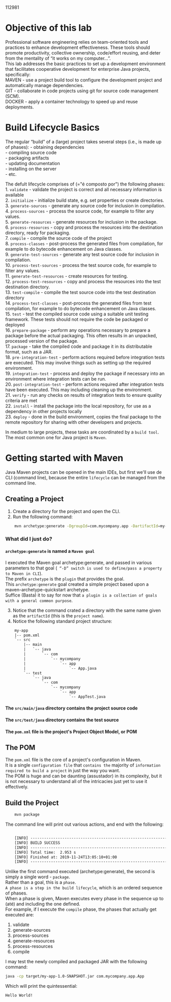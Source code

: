 112981

# Objective of this lab

Professional software engineering relies on team-oriented tools and practices to enhance development 
effectiveness. These tools should promote productivity, collective ownership, code/effort reusing, and 
deter from the mentality of “it works on my computer…”.  
This lab addresses the basic practices to set up a development environment that facilitates cooperative 
development for enterprise Java projects, specifically:  
    MAVEN - use a project build tool to configure the development project and automatically manage dependencies.  
    GIT - collaborate in code projects using git for source code management (SCM).  
    DOCKER - apply a container technology to speed up and reuse deployments.  



# Build Lifecycle Basics

The regular “build” of a (large) project takes several steps (i.e., is made up of phases):
    - obtaining dependencies  
    - compiling source code  
    - packaging artifacts  
    - updating documentation  
    - installing on the server  
    - etc.  

The defult lifecycle comprises of (="é composto por") the following phases:  
    1. `validate` - validate the project is correct and all necessary information is available  
    2. `initialize` - initialize build state, e.g. set properties or create directories.  
    3. `generate-sources` - generate any source code for inclusion in compilation.  
    4. `process-sources` - process the source code, for example to filter any values.  
    5. `generate-resources` - generate resources for inclusion in the package.  
    6. `process-resources` - copy and process the resources into the destination directory, ready for packaging.  
    7. `compile` - compile the source code of the project  
    8. `process-classes` - post-process the generated files from compilation, for example to do bytecode enhancement on Java classes.  
    9. `generate-test-sources` - generate any test source code for inclusion in compilation.  
    10. `process-test-sources` - process the test source code, for example to filter any values.  
    11. `generate-test-resources` - create resources for testing.  
    12. `process-test-resources` - copy and process the resources into the test destination directory.  
    13. `test-compile` - compile the test source code into the test destination directory  
    14. `process-test-classes` - post-process the generated files from test compilation, for example to do bytecode enhancement on Java classes.  
    15. `test` - test the compiled source code using a suitable unit testing framework. These tests should not require the code be packaged or deployed  
    16. `prepare-package` - perform any operations necessary to prepare a package before the actual packaging. This often results in an unpacked, processed version of the package.  
    17. `package` - take the compiled code and package it in its distributable format, such as a JAR.   
    18. `pre-integration-test` - perform actions required before integration tests are executed. This may involve things such as setting up the required environment.  
    19. `integration-test` - process and deploy the package if necessary into an environment where integration tests can be run.  
    20. `post-integration-test` - perform actions required after integration tests have been executed. This may including cleaning up the environment.  
    21. `verify` - run any checks on results of integration tests to ensure quality criteria are met  
    22. `install` - install the package into the local repository, for use as a dependency in other projects locally  
    23. `deploy` - done in the build environment, copies the final package to the remote repository for sharing with other developers and projects.  

In medium to large projects, these tasks are coordinated by a `build tool`. The most common one for Java project is `Maven`.



# Getting started with Maven

Java Maven projects can be opened in the main IDEs, but first we'll use de CLI (command line), because the entire `lifecycle`
can be managed from the command line.


## Creating a Project

1. Create a directory for the project and open the CLI.
2. Run the following command:   

```bash
    mvn archetype:generate -DgroupId=com.mycompany.app -DartifactId=my-app -DarchetypeArtifactId=maven-archetype-quickstart -DarchetypeVersion=1.5 -DinteractiveMode=false
```

### What did I just do?

#### `archetype:generate` is named a `Maven goal`
I executed the Maven goal archetype:generate, and passed in various parameters to that goal (` “-D” switch is used to define/pass a property to Maven in CLI`).  
The prefix `archetype` is the `plugin` that provides the goal.  
This `archetype:generate` goal created a simple project based upon a maven-archetype-quickstart archetype.  
Suffice (Basta) it to say for now that `a plugin is a collection of goals with a general common purpose`.  


3. Notice that the command crated a directory with the same name given as the `artifactId` (this is the `project name`).
4. Notice the following standard project structure:

``` txt
    my-app
    |-- pom.xml
    `-- src
        |-- main
        |   `-- java
        |       `-- com
        |           `-- mycompany
        |               `-- app
        |                   `-- App.java
        `-- test
            `-- java
                `-- com
                    `-- mycompany
                        `-- app
                            `-- AppTest.java
```

#### The `src/main/java` directory contains the project source code  
#### The `src/test/java` directory contains the test source  
#### The `pom.xml` file is the project's Project Object Model, or POM 


## The POM

The `pom.xml` file is the core of a project's configuration in Maven.  
It is a single `configuration file` that `contains the` majority of `information required to build a project` in just the way you want.  
The POM is huge and can be daunting (assustador) in its complexity, but it is not necessary to understand all of the intricacies just yet to use it effectively. 


## Build the Project

```bash
    mvn package
```

The command line will print out various actions, and end with the following:

```txt

    [INFO] ------------------------------------------------------------------------
    [INFO] BUILD SUCCESS
    [INFO] ------------------------------------------------------------------------
    [INFO] Total time:  2.953 s
    [INFO] Finished at: 2019-11-24T13:05:10+01:00
    [INFO] ------------------------------------------------------------------------

```

Unlike the first command executed (archetype:generate), the second is simply a single word - `package`.  
Rather than a goal, this is a `phase`.  
`A phase is a step in the build lifecycle`, which is an ordered sequence of phases.  
When a phase is given, Maven executes every phase in the sequence up to (até) and including the one defined.  
For example, if I execute the `compile` phase, the phases that actually get executed are:
1. validate
2. generate-sources
3. process-sources
4. generate-resources
5. process-resources
6. compile

I may test the newly compiled and packaged JAR with the following command:

```bash
java -cp target/my-app-1.0-SNAPSHOT.jar com.mycompany.app.App
```

Which will print the quintessential:

```txt
Hello World!
```